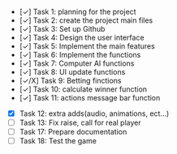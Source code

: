 - [✓] Task 1: planning for the project
- [✓] Task 2: create the project main files
- [✓] Task 3: Set up Github 
- [✓] Task 4: Design the user interface
- [✓] Task 5: Implement the main features
- [✓] Task 6: Implement the functions
- [✓] Task 7: Computer AI functions
- [✓] Task 8: UI update functions
- [✓/X] Task 9: Betting finctions
- [✓] Task 10: calculate winner function
- [✓] Task 11: actions message bar function
- [X] Task 12: extra adds(audio, animations, ect...)
- [ ] Task 13: Fix raise, call for real player
- [ ] Task 17: Prepare documentation
- [ ] Task 18: Test the game